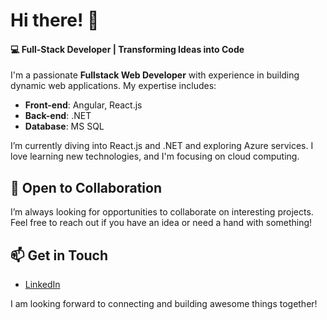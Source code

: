 # Hi there! 👋

#### 💻 Full-Stack Developer | Transforming Ideas into Code

I'm a passionate **Fullstack Web Developer** with experience in building dynamic web applications. My expertise includes:

- **Front-end**: Angular, React.js
- **Back-end**: .NET
- **Database**: MS SQL

I’m currently diving into React.js and .NET and exploring Azure services. I love learning new technologies, and I'm focusing on cloud computing.

## 💼 Open to Collaboration
I’m always looking for opportunities to collaborate on interesting projects. Feel free to reach out if you have an idea or need a hand with something!


## 📫 Get in Touch
- [LinkedIn](https://www.linkedin.com/in/snehal-prajapati-582146184/)

I am looking forward to connecting and building awesome things together!
